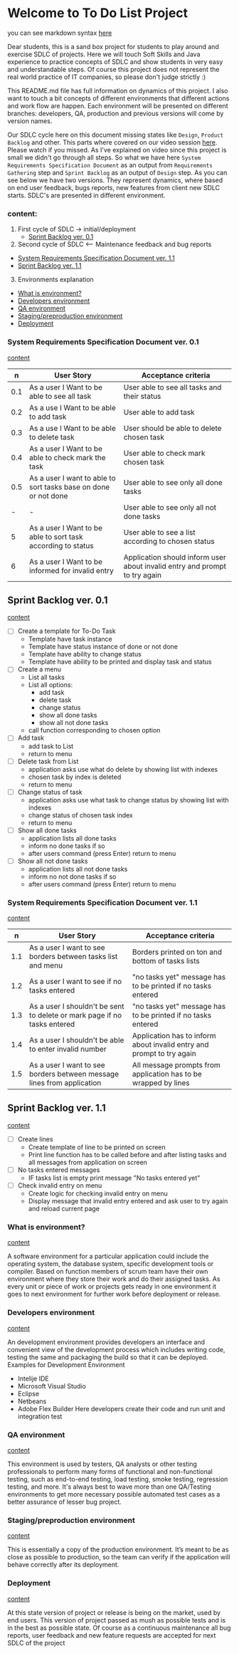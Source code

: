 # Welcome to To Do List Project

you can see markdown syntax [here](https://github.com/marktext/marktext/blob/master/docs/MARKDOWN_SYNTAX.md)

Dear students, this is a sand box project for students to play around and exercise SDLC of projects. Here we will touch Soft Skills and Java experience to practice concepts of SDLC and show students in very easy and understandable steps. Of course this project does not represent the real world practice of IT companies, so please don't judge strictly :)

This README.md file has full information on dynamics of this project. I also want to touch a bit concepts of different environments that different actions and work flow are happen. Each environment will be presented on different branches: developers, QA, production and previous versions will come by version names.

Our SDLC cycle here on this document missing states like `Design`, `Product Backlog` and other. This parts where covered on our video session [here](https://www.youtube.com/watch?v=hwuUlKBEvMs&list=PLbbvno2B8AMsC8T3eM1aHkSFvOzWjq53t&index=7). Please watch if you missed. As I've explained on video since this project is small we didn't go through all steps. So what we have here `System Requirements Specification Document` as an output from `Requirements Gathering` step and `Sprint Backlog` as an output of `Design` step. As you can see below we have two versions. They represent dynamics, where based on end user feedback, bugs reports, new features from client new SDLC starts. SDLC's are presented in different environment.

### content:
1. First cycle of SDLC -> initial/deployment
   - [Sprint Backlog ver. 0.1](#sprint-backlog-ver-01)
2. Second cycle of SDLC <-- Maintenance feedback and bug reports
  - [System Requirements Specification Document ver. 1.1](#system-requirements-specification-document-ver-11)
  - [Sprint Backlog ver. 1.1](#sprint-backlog-ver-11)
3. Environments explanation
  - [What is environment?](#what-is-environment)
  - [Developers environment](#developers-environment)
  - [QA environment](#qa-environment)
  - [Staging/preproduction environment](#stagingpreproduction-environment)
  - [Deployment](#deployment)

### System Requirements Specification Document ver. 0.1
[content](#content)

n| User Story | Acceptance criteria
-|-|-
0.1| As a user I Want to be able to see all task  | User able to see all tasks and their status
0.2| As a use I Want to be able to add task | User able to add task    
0.3| As a use I Want to be able to delete task  | User should be able to delete chosen task
0.4| As a user I Want to be able to check mark the task  | User able to check mark chosen task
0.5| As a user I want to able to sort tasks base on done or not done |  User able to see only all done tasks
-|-| User able to see only all not done tasks
5| As a user I Want to be able to sort task according to status | User able to see a list according to chosen status
6| As a user I Want to be informed for invalid entry | Application should inform user about invalid entry and prompt to try again

## Sprint Backlog ver. 0.1
[content](#content)

- [ ] Create a template for To-Do Task
  - Template have task instance
  - Template have status instance of done or not done
  - Template have ability to change status
  - Template have ability to be printed and display task and status
- [ ] Create a menu
  - List all tasks
  - List all options:
    - add task
    - delete task
    - change status
    - show all done tasks
    - show all not done tasks
  - call function corresponding to chosen option
- [ ] Add task
  - add task to List
  - return to menu
- [ ] Delete task from List
  - application asks use what do delete by showing list with indexes
  - chosen task by index is deleted
  - return to menu
- [ ] Change status of task
  - application asks use what task to change status by showing list with indexes
  - change status of chosen task index
  - return to menu
- [ ] Show all done tasks
  - application lists all done tasks
  - inform no done tasks if so
  - after users command (press Enter) return to menu
- [ ] Show all not done tasks
  - application lists all not done tasks
  - inform no not done tasks if so
  - after users command (press Enter) return to menu

### System Requirements Specification Document ver. 1.1
[content](#content)

n | User Story | Acceptance criteria
-|-|-
1.1 | As a user I want to see borders between tasks list and menu | Borders printed on ton and bottom of tasks lists
1.2 | As a user I want to see if no tasks entered | "no tasks yet" message has to be printed if no tasks entered
1.3 | As a user I shouldn't be sent to delete or mark page if no tasks entered | "no tasks yet" message has to be printed if no tasks entered
1.4 | As a user I shouldn't be able to enter invalid number | Application has to inform about invalid entry and prompt to try again
1.5 | As a user I want to see borders between message lines from application | All message prompts from application has to be wrapped by lines

## Sprint Backlog ver. 1.1
[content](#content)

- [ ] Create lines
  - Create template of line to be printed on screen
  - Print line function has to be called before and after listing tasks and all messages from application on screen
- [ ] No tasks entered messages
  - IF tasks list is empty print message "No tasks entered yet"
- [ ] Check invalid entry on menu
  - Create logic for checking invalid entry on menu
  - Display message that invalid entry entered and ask user to try again and reload current page

### What is environment?
[content](#content)

A software environment for a particular application could include the operating system, the database system, specific development tools or compiler.
Based on function members of scrum team have their own environment where they store their work and do their assigned tasks. As every unit or piece of work or projects gets ready in one environment it goes to next environment for further work before deployment or release.

### Developers environment
[content](#content)

An development environment provides developers an interface and convenient view of the development process which includes writing code, testing the same and packaging the build so that it can be deployed.
Examples for Development Environment
  - Intelije IDE
  - Microsoft Visual Studio
  - Eclipse
  - Netbeans
  - Adobe Flex Builder
Here developers create their code and run unit and integration test

### QA environment
[content](#content)

This environment is used by testers, QA analysts or other testing professionals to perform many forms of functional and non-functional testing, such as end-to-end testing, load testing, smoke testing, regression testing, and more. It's always best to wave more than one QA/Testing environments to get more necessary possible automated test cases as a better assurance of lesser bug project.

### Staging/preproduction environment
[content](#content)

This is essentially a copy of the production environment. It’s meant to be as close as possible to production, so the team can verify if the application will behave correctly after its deployment.

### Deployment
[content](#content)

At this state version of project or release is being on the market, used by end users. This version of project passed as mush as possible tests and is in the best as possible state. Of course as a continuous maintenance all bug reports, user feedback and new feature requests are accepted for next SDLC of the project
